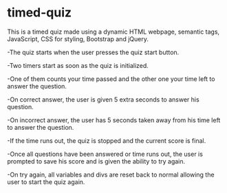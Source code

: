 # timed-quiz

This is a timed quiz made using a dynamic HTML webpage, semantic tags, JavaScript, CSS for styling, Bootstrap and jQuery.

-The quiz starts when the user presses the quiz start button.

-Two timers start as soon as the quiz is initialized. 

-One of them counts your time passed and the other one your time left to answer the question.

-On correct answer, the user is given 5 extra seconds to answer his question.

-On incorrect answer, the user has 5 seconds taken away from his time left to answer the question.

-If the time runs out, the quiz is stopped and the current score is final.

-Once all questions have been answered or time runs out, the user is prompted to save his score and is given the ability to try again.

-On try again, all variables and divs are reset back to normal allowing the user to start the quiz again.